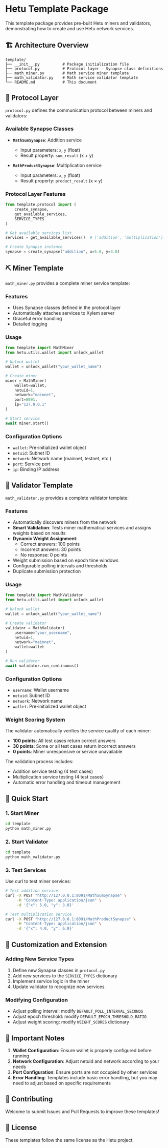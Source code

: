 # Hetu Template Package

This template package provides pre-built Hetu miners and validators, demonstrating how to create and use Hetu network services.

## 🏗️ Architecture Overview

```
template/
├── __init__.py          # Package initialization file
├── protocol.py          # Protocol layer - Synapse class definitions
├── math_miner.py        # Math service miner template
├── math_validator.py    # Math service validator template
└── README.md            # This document
```

## 🔌 Protocol Layer

`protocol.py` defines the communication protocol between miners and validators:

### Available Synapse Classes

- **`MathSumSynapse`**: Addition service
  - Input parameters: `x`, `y` (float)
  - Result property: `sum_result` (x + y)

- **`MathProductSynapse`**: Multiplication service
  - Input parameters: `x`, `y` (float)
  - Result property: `product_result` (x × y)

### Protocol Layer Features

```python
from template.protocol import (
    create_synapse,
    get_available_services,
    SERVICE_TYPES
)

# Get available services list
services = get_available_services()  # ['addition', 'multiplication']

# Create Synapse instance
synapse = create_synapse("addition", x=5.0, y=3.0)
```

## ⛏️ Miner Template

`math_miner.py` provides a complete miner service template:

### Features

- Uses Synapse classes defined in the protocol layer
- Automatically attaches services to Xylem server
- Graceful error handling
- Detailed logging

### Usage

```python
from template import MathMiner
from hetu.utils.wallet import unlock_wallet

# Unlock wallet
wallet = unlock_wallet("your_wallet_name")

# Create miner
miner = MathMiner(
    wallet=wallet,
    netuid=1,
    network="mainnet",
    port=8091,
    ip="127.0.0.1"
)

# Start service
await miner.start()
```

### Configuration Options

- `wallet`: Pre-initialized wallet object
- `netuid`: Subnet ID
- `network`: Network name (mainnet, testnet, etc.)
- `port`: Service port
- `ip`: Binding IP address

## 🧪 Validator Template

`math_validator.py` provides a complete validator template:

### Features

- Automatically discovers miners from the network
- **Smart Validation**: Tests miner mathematical services and assigns weights based on results
- **Dynamic Weight Assignment**: 
  - Correct answers: 100 points
  - Incorrect answers: 30 points  
  - No response: 0 points
- Weight submission based on epoch time windows
- Configurable polling intervals and thresholds
- Duplicate submission protection

### Usage

```python
from template import MathValidator
from hetu.utils.wallet import unlock_wallet

# Unlock wallet
wallet = unlock_wallet("your_wallet_name")

# Create validator
validator = MathValidator(
    username="your_username",
    netuid=1,
    network="mainnet",
    wallet=wallet
)

# Run validator
await validator.run_continuous()
```

### Configuration Options

- `username`: Wallet username
- `netuid`: Subnet ID
- `network`: Network name
- `wallet`: Pre-initialized wallet object

### Weight Scoring System

The validator automatically verifies the service quality of each miner:

- **100 points**: All test cases return correct answers
- **30 points**: Some or all test cases return incorrect answers
- **0 points**: Miner unresponsive or service unavailable

The validation process includes:
- Addition service testing (4 test cases)
- Multiplication service testing (4 test cases)
- Automatic error handling and timeout management

## 🚀 Quick Start

### 1. Start Miner

```bash
cd template
python math_miner.py
```

### 2. Start Validator

```bash
cd template
python math_validator.py
```

### 3. Test Services

Use curl to test miner services:

```bash
# Test addition service
curl -X POST "http://127.0.0.1:8091/MathSumSynapse" \
     -H "Content-Type: application/json" \
     -d '{"x": 5.0, "y": 3.0}'

# Test multiplication service
curl -X POST "http://127.0.0.1:8091/MathProductSynapse" \
     -H "Content-Type: application/json" \
     -d '{"x": 4.0, "y": 6.0}'
```

## 🔧 Customization and Extension

### Adding New Service Types

1. Define new Synapse classes in `protocol.py`
2. Add new services to the `SERVICE_TYPES` dictionary
3. Implement service logic in the miner
4. Update validator to recognize new services

### Modifying Configuration

- Adjust polling interval: modify `DEFAULT_POLL_INTERVAL_SECONDS`
- Adjust epoch threshold: modify `DEFAULT_EPOCH_THRESHOLD_RATIO`
- Adjust weight scoring: modify `WEIGHT_SCORES` dictionary

## 📝 Important Notes

1. **Wallet Configuration**: Ensure wallet is properly configured before running
2. **Network Configuration**: Adjust netuid and network according to your needs
3. **Port Configuration**: Ensure ports are not occupied by other services
4. **Error Handling**: Templates include basic error handling, but you may need to adjust based on specific requirements

## 🤝 Contributing

Welcome to submit Issues and Pull Requests to improve these templates!

## 📄 License

These templates follow the same license as the Hetu project.

